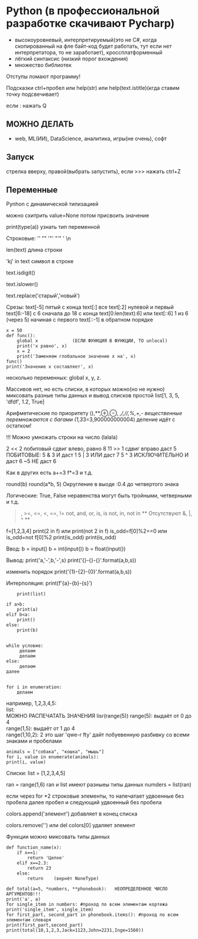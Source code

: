 # Python (в профессиональной разработке скачивают Pycharp)
- высокоуровневый, интерпретируемый(это не С#, когда скопированный на фле байт-код будет работать, тут если нет интерпретатора, то не заработает), кроссплатформенный
- лёгкий синтаксис (низкий порог вхождения)
- множество библиотек

Отступы ломают программу!

Подсказки ctrl+пробел или help(str) или help(text.istitle)(кгда ставим точку подсвечивает)

если : нажать Q

## МОЖНО ДЕЛАТЬ
- web, ML(ИИ), DataScience, аналитика, игры(не очень), софт

## Запуск
стрелка вверху, правой(выбрать запустить), если >>> нажать ctrl+Z

## Переменные
Pynhon c динамической типизацией

можно схитрить value=None потом присвоить значение

print(type(a)) узнать тип переменной

Строковые: ''   ""    '"'    "'"   \'   \n

len(text) длина строки

'kj' in text символ в строке

text.isdigit()  

text.islower()

text.replace('старый','новый')

Срезы:  text[-5] пятый с конца
        text[:] все
        text[:2] нулевой и первый
        text[6:-18] с 6 сначала до 18 с конца
        text[0:len(text):6] или text[::6] 1 из 6 (через 5) начиная с первого
        text[::-1]  в обратном порядке
```
x = 50
def func():
    global x             (ЕСЛИ ФУНКЦИЯ В ФУНКЦИИ, ТО unlocal)
    print('x равно', x)
    x = 2
    print('Заменяем глобальное значение x на', x)
func()
print('Значение x составляет', x)
```
несколько переменных: global x, y, z.

Массивов нет, но есть списки, в которых можно(но не нужно) миксовать разные типы данных и вывод списков простой
list[1, 3, 5, 'dfdf', 1.2, True]

Арифметические по приоритету (),**,⊕,⊖, *,/,//,%,+,-
вещественные перемножаются с багами (1,3*3=3,900000000004)
деление идёт с остатком!

!!! Можно умножать строки на число (lalala)

2 << 2 побитовый сдвиг влево, равно 8
11 >> 1 сдвиг вправо даст 5
ПОБИТОВЫЕ: 5 & 3 И даст 1
           5 | 3 ИЛИ даст 7
           5 ^ 3 ИСКЛЮЧИТЕЛЬНО И даст 6
           ~5 НЕ даст 6


Как в других есть   a+=3    f*=3   и т.д.

round(b)     round(a*b, 5)      Округление в выоде :0.4 до четвертого знака

Логические: True, False  неравенства могут быть тройными, четверными и т.д.

>, >=, <=, <, ==, != not, and, or, is, is not, in, not in
** Отсутствуют &, |, ^ **

f=[1,2,3,4]
print(2 in f)     или     print(not 2 in f)
is_odd=f[0]%2==0  или     is_odd=not f[0]%2
print(is_odd)             print(is_odd)  

Ввод: b = input()
      b = int(input())
      b = float(input())

Вывод:  print('a,'-',b,'-',s)
        print('{}-{}-{}'.format(a,b,s))

изменить порядок print('{1}-{2}-{0}'.format(a,b,s))

Интерполяция:  print(f'{a}-{b}-{s}')

        print(list)
```
if a>b:
    print(a)
elif b<a:
    print()
else:
    print(b)


while условие:
     делаем
     делаем
else:
     делаем
далее


for i in enumeration:   
    делаем
```
например, 1,2,3,4,5:   
list:    
МОЖНО РАСПЕЧАТАТЬ ЗНАЧЕНИЯ lisr(range(5))
range(5): выдаёт от 0 до 4    
range(1,5): выдаёт от 1 до 4  
range(1,10,2): 2 это шаг
'qwe-r fty' дайт побуевенную разбивку со всеми знаками и пробелами

```
animals = ["собака", "кошка", "мышь"]
for i, value in enumerate(animals):
print(i, value)
```

Списки:
list = [1,2,3,4,5]

ran = range(1,6) ran и list имеют разныеы типы данных
numders = list(ran)

если через for *2 строковые элементы, то напечатает удвоенные без пробела далее пробел и следующий удвоенный без пробела

colors.append('элемент') добавляет в конец списка

colors.remove('') или del colors[0] удаляет элемент

Функции можно миксовать типы данных
```
def function_name(x):
    if x==1:
        return 'Целое'
    elif x==2.3:
        return 23
    else:
        return    (вернёт NoneType)
```
```
def total(a=5, *numbers, **phonebook):   НЕОПРЕДЕЛЕННОЕ ЧИСЛО АРГУМЕНТОВ!!!
print('a', a)
for single_item in numbers: #проход по всем элементам кортежа
print('single_item', single_item) 
for first_part, second_part in phonebook.items(): #проход по всем элементам словаря
print(first_part,second_part)
print(total(10,1,2,3,Jack=1123,John=2231,Inge=1560))
```